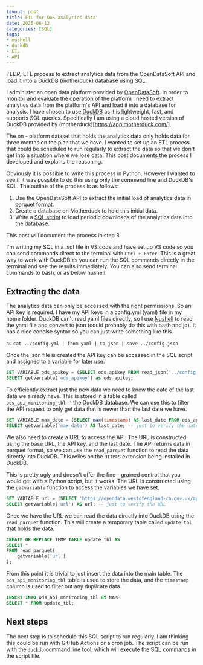 ```yaml
---
layout: post
title: ETL for ODS analytics data
date: 2025-06-12
categories: [SQL]
tags:
- nushell
- duckdb
- ETL
- API
---
```


*TLDR;*
ETL process to extract analytics data from the OpenDataSoft API and load it into a DuckDB (motherduck) database using SQL.

I administer an open data platform provided by [OpenDataSoft](https://opendata.westofengland-ca.gov.uk/pages/homepage/). In order to monitor and evaluate the operation of the platform I need to extract analytics data from the platform's API and load it into a database for analysis. I have chosen to use [DuckDB](https://duckdb.org/) as it is lightweight, fast, and supports SQL queries. Specifically I am using a cloud hosted version of DuckDB provided by (motherduck)[https://app.motherduck.com/].

The on - platform dataset that holds the analytics data only holds data for three months on the plan that we have. I wanted to set up an ETL process that could be scheduled to run regularly to extract the data so that we don't get into a situation where we lose data. This post documents the process I developed and explains the reasoning.

Obviously it is possible to write this process in Python. However I wanted to see if it was possible to do this using only the command line and DuckDB's SQL. The outline of the process is as follows:
1. Use the OpenDataSoft API to extract the initial load of analytics data in parquet format.
2. Create a database on Motherduck to hold this initial data.
3. Write a [SQL script](https://github.com/stevecrawshaw/ods-analytics-etl/blob/3f230a61d5a116855cfaa1aa63a066d347534ddf/ods-analytics.sql) to load periodic downloads of the analytics data into the database.

This post will document the process in step 3.

I'm writing my SQL in a .sql file in VS code and have set up VS code so you can send commands direct to the terminal with `Ctrl + Enter`. This is a great way to work with DuckDB as you can run the SQL commands directly in the terminal and see the results immediately. You can also send terminal commands to bash, or as below nushell.

## Extracting the data
The analytics data can only be accessed with the right permissions. So an API key is required. I have my API keys in a config.yml (yaml) file in my home folder. DuckDB can't read yaml files directly, so I use [Nushell](https://www.nushell.sh/) to read the yaml file and convert to json (could probably do this with bash and jq). It has a nice concise syntax so you can just write something like this. 

`nu`
`cat ../config.yml | from yaml | to json | save ../config.json`

Once the json file is created the API key can be accessed in the SQL script and assigned to a variable for later use.

```sql
SET VARIABLE ods_apikey = (SELECT ods.apikey FROM read_json('../config.json'));
SELECT getvariable('ods_apikey') as ods_apikey;
```
To efficiently extract just the new data we need to know the date of the last data we already have. This is stored in a table called `ods_api_monitoring_tbl` in the DuckDB database. We can use this to filter the API request to only get data that is newer than the last date we have.

```sql
SET VARIABLE max_date = (SELECT max(timestamp) AS last_date FROM ods_api_monitoring_tbl);
SELECT getvariable('max_date') AS last_date; -- just to verify the date
```
We also need to create a URL to access the API. The URL is constructed using the base URL, the API key, and the last date. The API returns data in parquet format, so we can use the `read_parquet` function to read the data directly into DuckDB. This relies on the `HTTPFS` extension being installed in DuckDB.

This is pretty ugly and doesn't offer the fine - grained control that you would get with a Python script, but it works. The URL is constructed using the `getvariable` function to access the variables we have set.

```sql
SET VARIABLE url = (SELECT 'https://opendata.westofengland-ca.gov.uk/api/explore/v2.1/monitoring/datasets/ods-api-monitoring/exports/parquet?where=timestamp+%3E+date%27' || getvariable('max_date').strftime('%Y-%m-%d') || '%27&use_labels=false&apikey=' || getvariable('ods_apikey') AS url);
SELECT getvariable('url') AS url; -- just to verify the URL
```
Once we have the URL we can read the data directly into DuckDB using the `read_parquet` function. This will create a temporary table called `update_tbl` that holds the data.

```sql
CREATE OR REPLACE TEMP TABLE update_tbl AS
SELECT *
FROM read_parquet(
    getvariable('url')
);
```
From this point it is trivial to just insert the data into the main table. The `ods_api_monitoring_tbl` table is used to store the data, and the `timestamp` column is used to filter out any duplicate data.

```sql
INSERT INTO ods_api_monitoring_tbl BY NAME
SELECT * FROM update_tbl;
```
## Next steps
The next step is to schedule this SQL script to run regularly. I am thinking this could be run with GitHub Actions or a cron job. The script can be run with the `duckdb` command line tool, which will execute the SQL commands in the script file.